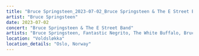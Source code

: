 ```yaml
---
title: "Bruce Springsteen_2023-07-02_Bruce Springsteen & The E Street Band"
artist: "Bruce Springsteen"
date: 2023-07-02
concert: "Bruce Springsteen & The E Street Band"
artists: "Bruce Springsteen, Fantastic Negrito, The White Buffalo, Bruce Springsteen & The E Street Band, Sam Fender"
location: "Voldsløkka"
location_details: "Oslo, Norway"
---
```

